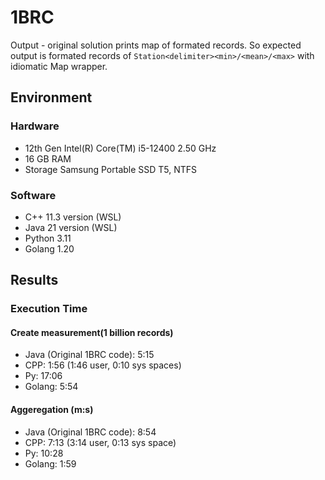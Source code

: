 # 1BRC
Output - original solution prints map of formated records.
So expected output is formated records of `Station<delimiter><min>/<mean>/<max>` with idiomatic Map wrapper.

## Environment
### Hardware
- 12th Gen Intel(R) Core(TM) i5-12400   2.50 GHz
- 16 GB RAM
- Storage Samsung Portable SSD T5, NTFS

### Software
- C++ 11.3 version (WSL)
- Java 21 version (WSL)
- Python 3.11
- Golang 1.20

## Results

### Execution Time
#### Create measurement(1 billion records)
- Java (Original 1BRC code):  5:15
- CPP: 1:56 (1:46 user, 0:10 sys spaces)
- Py: 17:06
- Golang: 5:54

#### Aggeregation (m:s)
- Java (Original 1BRC code): 8:54
- CPP: 7:13 (3:14 user, 0:13 sys space)
- Py: 10:28
- Golang: 1:59
